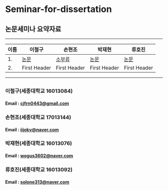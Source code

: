 # Seminar-for-dissertation

## 논문세미나 요약자료


------------------------------------------------------------------------------------------------------------------------------------------
|이름|        이철구     |       손현조     |      박재현       |      류호진         |
|---| --------------------- | --------------------- | --------------------- | --------------------- |
|1.|      [논문](CheolGu/)     |     [소부류](Hyeoncho/소부류.pptx)     |     [논문](JaeHyun/a.txt)     |     [논문](hojin/a.txt)      |
|2.|     First Header      |     First Header      |     First Header      |     First Header      |
 
------------------------------------------------------------------------------------------------------------------------------------------
 
 ##
 
 ### 이철구(세종대학교 16013084)
  #### Email : cjfrn0443@gmail.com
  
 ### 손현조(세종대학교 17013144)
  #### Email : iijokv@naver.com
  
 ### 박재현(세종대학교 16013076)
 #### Email : wogus3602@naver.com
  
 ### 류호진(세종대학교 16013092)
 #### Email : solone313@naver.com
